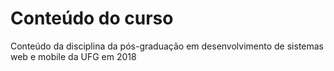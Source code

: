# Conteúdo do curso

Conteúdo da disciplina da pós-graduação em desenvolvimento de sistemas web e mobile da UFG em 2018
